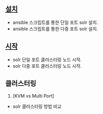 ## [설치](./ansible_install/readme.md)
- ansible 스크립트를 통한 단일 포트 solr 설치.
- ansible 스크립트를 통한 다중 포트 solr 설치.

## [시작](start.md)
- solr 단일 포트 클러스터링 노드 시작.
- solr 다중 포트 클러스터링 노드 시작.

## 클러스터링
1) [KVM vs Multi Port]
- solr 클러스터링 방법 비교






